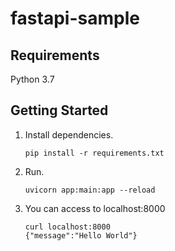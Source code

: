 # fastapi-sample

## Requirements

Python 3.7

## Getting Started

1. Install dependencies.

    ```
    pip install -r requirements.txt
    ```

1. Run.

    ```
    uvicorn app:main:app --reload
    ```

1. You can access to localhost:8000

    ```
    curl localhost:8000
    {"message":"Hello World"}
    ```

